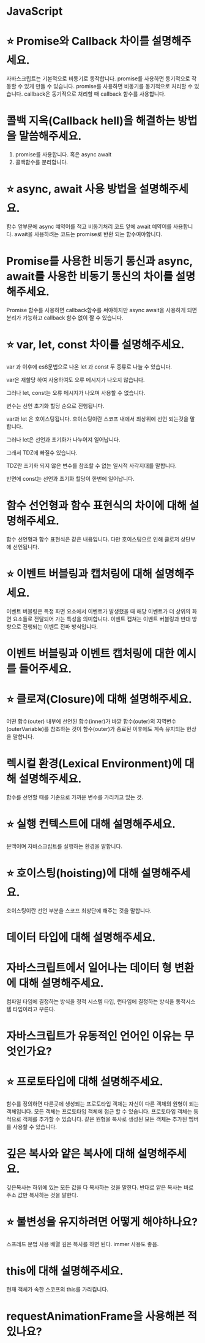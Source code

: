 # JavaScript
# ⭐️ Promise와 Callback 차이를 설명해주세요.
자바스크립트는 기본적으로 비동기로 동작합니다.
promise를 사용하면 동기적으로 작동할 수 있게 만들 수 있습니다.
promise를 사용하면 비동기를 동기적으로 처리할 수 있습니다.
callback은 동기적으로 처리할 때 callback 함수를 사용합니다.

# 콜백 지옥(Callback hell)을 해결하는 방법을 말씀해주세요.
1. promise를 사용합니다. 혹은 async await
2. 콜백함수를 분리합니다.

# ⭐️ async, await 사용 방법을 설명해주세요.
함수 앞부분에 async 예약어를 적고 비동기처리 코드 앞에 await 예약어를 사용합니다.
await을 사용하려는 코드는 promise로 반환 되는 함수여야합니다. 

# Promise를 사용한 비동기 통신과 async, await를 사용한 비동기 통신의 차이를 설명해주세요.
Promise 함수를 사용하면 callback함수를 써야하지만
async await을 사용하게 되면 분리가 가능하고 callback 함수 없이 짤 수 있습니다.

#  ⭐️ var, let, const 차이를 설명해주세요.
var 과 이후에 es6문법으로 나온 let 과 const 두 종류로 나눌 수 있습니다.

var은 재할당 하여 사용하여도 오류 메시지가 나오지 않습니다.

그러나 let, const는 오류 메시지가 나오며 사용할 수 없습니다.

변수는 선언 초기화 할당 순으로 진행됩니다.

var과 let 은 호이스팅됩니다. 호이스팅이란 스코프 내에서 최상위에 선언 되는것을 말합니다.

그러나 let은 선언과 초기화가 나누어져 일어납니다.

그래서 TDZ에 빠질수 있습니다. 

TDZ란 초기화 되지 않은 변수를 참조할 수 없는 일시적 사각지대를 말합니다.

반면에 const는 선언과 초기화 할당이 한번에 일어납니다.

# 함수 선언형과 함수 표현식의 차이에 대해 설명해주세요.
함수 선언형과 함수 표현식은 같은 내용입니다. 다만
호이스팅으로 인해 클로저 상단부에 선언됩니다.

# ⭐️ 이벤트 버블링과 캡처링에 대해 설명해주세요.
이벤트 버블링은 특정 화면 요소에서 이벤트가 발생했을 때 해당 이벤트가 더 상위의 화면 요소들로 전달되어 가는 특성을 의미합니다.
이벤트 캡쳐는 이벤트 버블링과 반대 방향으로 진행되는 이벤트 전파 방식입니다.

# 이벤트 버블링과 이벤트 캡처링에 대한 예시를 들어주세요.


# ⭐️ 클로져(Closure)에 대해 설명해주세요.
어떤 함수(outer) 내부에 선언된 함수(inner)가 바깥 함수(outer)의 지역변수(outerVariable)를 참조하는 것이 함수(outer)가 종료된 이후에도 계속 유지되는 현상을 말합니다.

# 렉시컬 환경(Lexical Environment)에 대해 설명해주세요.
함수를 선언할 때를 기준으로 가까운 변수를 가리키고 있는 것.

# ⭐️ 실행 컨텍스트에 대해 설명해주세요.
문맥이며 자바스크립트를 실행하는 환경을 말합니다.

# ⭐️ 호이스팅(hoisting)에 대해 설명해주세요.
호이스팅이란 선언 부분을 스코프 최상단에 해주는 것을 말합니다.

# 데이터 타입에 대해 설명해주세요.


# 자바스크립트에서 일어나는 데이터 형 변환에 대해 설명해주세요.
컴파일 타임에 결정하는 방식을 정적 시스템 타입, 
런타임에 결정하는 방식을 동적시스템 타입이라고 부른다.

# 자바스크립트가 유동적인 언어인 이유는 무엇인가요?


# ⭐️ 프로토타입에 대해 설명해주세요.
함수를 정의하면 다른곳에 생성되는 프로토타입 객체는 자신이 다른 객체의 원형이 되는 객체입니다.
모든 객체는 프로토타입 객체에 접근 할 수 있습니다. 프로토타입 객체는 동적으로 객체를 추가할 수 있습니다. 같은 원형을 복사로 생성된 모든 객체는 추가된 멤버를 사용할 수 있습니다.

# 깊은 복사와 얕은 복사에 대해 설명해주세요.
깊은복사는 하위에 있는 모든 값을 다 복사하는 것을 말한다.
반대로 얕은 복사는 바로 주소 값만 복사하는 것을 말한다.

# ⭐️ 불변성을 유지하려면 어떻게 해야하나요?
스프레드 문법 사용
배열 깊은 복사를 하면 된다.
immer 사용도 좋음.

# this에 대해 설명해주세요.
현재 객체가 속한 스코프의 this를 가리킵니다.

# requestAnimationFrame을 사용해본 적 있나요?
